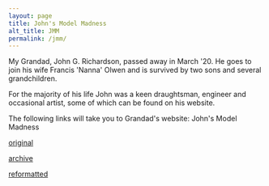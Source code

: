 ```yaml
---
layout: page
title: John's Model Madness
alt_title: JMM
permalink: /jmm/
---
```

My Grandad, John G. Richardson, passed away in March '20. He goes to join his wife Francis 'Nanna' Olwen and is survived by two sons and several grandchildren.

For the majority of his life John was a keen draughtsman, engineer and occasional artist, some of which can be found on his website.

The following links will take you to Grandad's website: John's Model Madness

[original]

[archive]

[reformatted]

[original]: http://www.johnsmodelmadness.co.uk/
[archive]: /jgdr20/jmm/archive/index.htm
[reformatted]: /jgdr20/jmm/johnsmodelmadness/